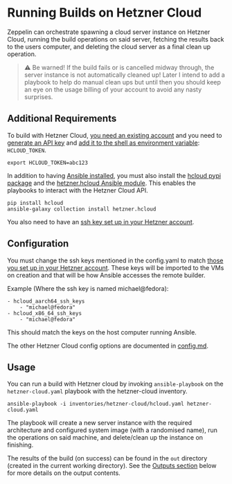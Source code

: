 # Running Builds on Hetzner Cloud

Zeppelin can orchestrate spawning a cloud server instance on Hetzner Cloud,
running the build operations on said server, fetching the results back to the
users computer, and deleting the cloud server as a final clean up operation.

> :warning: Be warned! If the build fails or is cancelled midway through, the
> server instance is not automatically cleaned up! Later I intend to add a
> playbook to help do manual clean ups but until then you should keep an eye on
> the usage billing of your account to avoid any nasty surprises.

## Additional Requirements

To build with Hetzner Cloud, [you need an existing account][1] and you need to
[generate an API key][2] and [add it to the shell as environment variable][3]:
`HCLOUD_TOKEN`.

```
export HCLOUD_TOKEN=abc123
```

In addition to having [Ansible installed][4], you must also install the [hcloud
pypi package][5] and the [hetzner.hcloud Ansible module][6]. This enables the
playbooks to interact with the Hetzner Cloud API.

```
pip install hcloud
ansible-galaxy collection install hetzner.hcloud
```

You also need to have an [ssh key set up in your Hetzner account][7].

## Configuration

You must change the ssh keys mentioned in the config.yaml to match [those you
set up in your Hetzner account][7]. These keys will be imported to the VMs on
creation and that will be how Ansible accesses the remote builder.

Example (Where the ssh key is named michael@fedora):

```
- hcloud_aarch64_ssh_keys
    - "michael@fedora"
- hcloud_x86_64_ssh_keys
    - "michael@fedora"
```

This should match the keys on the host computer running Ansible.

The other Hetzner Cloud config options are documented in [config.md](/docs/config.md).

## Usage

You can run a build with Hetzner cloud by invoking `ansible-playbook` on the
`hetzner-cloud.yaml` playbook with the hetzner-cloud inventory.

```
ansible-playbook -i inventories/hetzner-cloud/hcloud.yaml hetzner-cloud.yaml
```

The playbook will create a new server instance with the required architecture
and configured system image (with a randomised name), run the operations on
said machine, and delete/clean up the instance on finishing.

The results of the build (on success) can be found in the `out` directory
(created in the current working directory). See the [Outputs section](#Output-Directory)
below for more details on the output contents.

[1]: https://www.hetzner.com/cloud
[2]: https://docs.hetzner.cloud/#getting-started
[3]: https://unix.stackexchange.com/questions/117467/how-to-permanently-set-environmental-variables
[4]: https://docs.ansible.com/ansible/latest/installation_guide/intro_installation.html#installing-and-upgrading-ansible
[5]: https://pypi.org/project/hcloud/
[6]: https://docs.ansible.com/ansible/latest/collections/hetzner/hcloud/index.html
[7]: https://community.hetzner.com/tutorials/add-ssh-key-to-your-hetzner-cloud
